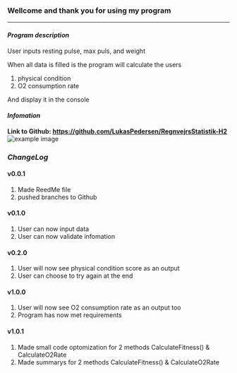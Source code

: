 ### Wellcome and thank you for using my program
---
#### *Program description*  

User inputs resting pulse, max puls, and weight

When all data is filled is the program will calculate the users
1. physical condition
2. O2 consumption rate

And display it in the console 

#### *Infomation*  
**Link to Github: https://github.com/LukasPedersen/RegnvejrsStatistik-H2**  
![example image](https://avatars3.githubusercontent.com/u/61869988?s=400&u=74e77d48ce80143ad77f2dafa0d3528286437f0e&v=4")













### *ChangeLog*
####  v0.0.1
1. Made ReedMe file
2. pushed branches to Github
####  v0.1.0
1. User can now input data
2. User can now validate infomation
####  v0.2.0
1. User will now see physical condition score as an output
2. User can choose to try again at the end
####  v1.0.0
1. User will now see O2 consumption rate as an output too
2. Program has now met requirements
####  v1.0.1
1. Made small code optomization for 2 methods CalculateFitness() & CalculateO2Rate
2. Made summarys for 2 methods CalculateFitness() & CalculateO2Rate